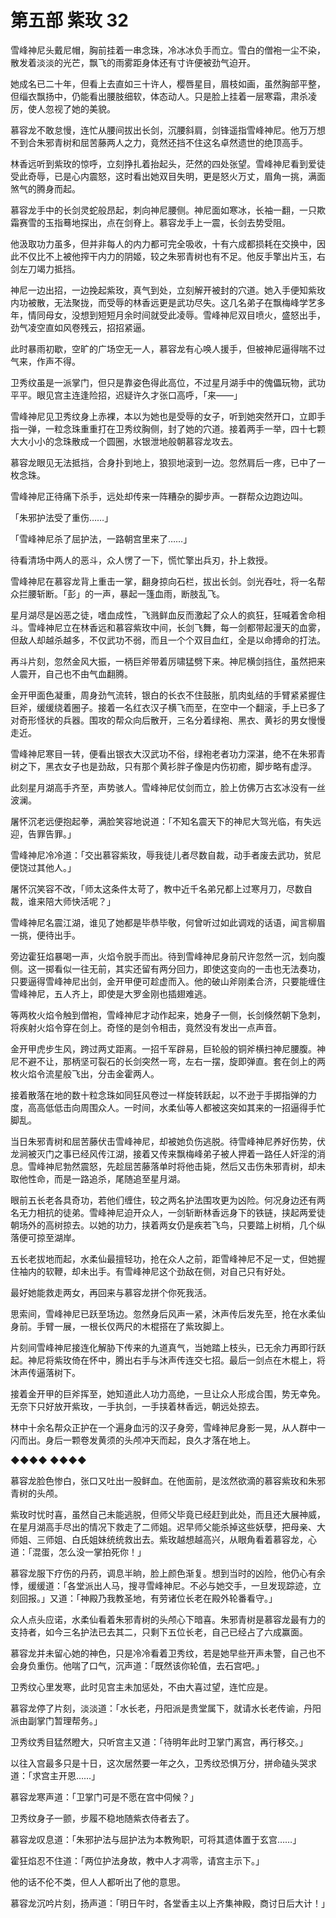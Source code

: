 # 第五部 紫玫 32

雪峰神尼头戴尼帽，胸前挂着一串念珠，冷冰冰负手而立。雪白的僧袍一尘不染，散发着淡淡的光芒，飘飞的雨雾距身体还有寸许便被劲气迫开。

她成名已二十年，但看上去直如三十许人，樱唇星目，眉枝如画，虽然胸部平整，但缁衣飘扬中，仍能看出腰肢细软，体态动人。只是脸上挂着一层寒霜，肃杀凌厉，使人忽视了她的美貌。

慕容龙不敢怠慢，连忙从腰间拔出长剑，沉腰斜肩，剑锋遥指雪峰神尼。他万万想不到合朱邪青树和屈苦藤两人之力，竟然还挡不住这名卓然遗世的绝顶高手。

林香远听到紫玫的惊呼，立刻挣扎着抬起头，茫然的四处张望。雪峰神尼看到爱徒受此奇辱，已是心内震怒，这时看出她双目失明，更是怒火万丈，眉角一挑，满面煞气的腾身而起。

慕容龙手中的长剑灵蛇般昂起，刺向神尼腰侧。神尼面如寒冰，长袖一翻，一只欺霜赛雪的玉指蓦地探出，点在剑脊上。慕容龙手上一震，长剑去势受阻。

他汲取功力虽多，但并非每人的内力都可完全吸收，十有六成都损耗在交换中，因此不仅比不上被他搾干内力的阴姬，较之朱邪青树也有不足。他反手擎出片玉，右剑左刀竭力抵挡。

神尼一边出招，一边挽起紫玫，真气到处，立刻解开被封的穴道。她入手便知紫玫内功被散，无法聚拢，而受辱的林香远更是武功尽失。这几名弟子在飘梅峰学艺多年，情同母女，没想到短短月余时间就受此凌辱。雪峰神尼双目喷火，盛怒出手，劲气凌空直如风卷残云，招招紧逼。

此时暴雨初歇，空旷的广场空无一人，慕容龙有心唤人援手，但被神尼逼得喘不过气来，作声不得。

卫秀纹虽是一派掌门，但只是靠姿色得此高位，不过星月湖手中的傀儡玩物，武功平平。眼见宫主连逢险招，迟疑许久才张口高呼，「来——」

雪峰神尼见卫秀纹身上赤裸，本以为她也是受辱的女子，听到她突然开口，立即手指一弹，一粒念珠重重打在卫秀纹胸侧，封了她的穴道。接着两手一举，四十七颗大大小小的念珠散成一个圆圈，水银泄地般朝慕容龙攻去。

慕容龙眼见无法抵挡，合身扑到地上，狼狈地滚到一边。忽然肩后一疼，已中了一枚念珠。

雪峰神尼正待痛下杀手，远处却传来一阵糟杂的脚步声。一群帮众边跑边叫。

「朱邪护法受了重伤……」

「雪峰神尼杀了屈护法，一路朝宫里来了……」

待看清场中两人的恶斗，众人愣了一下，慌忙擎出兵刃，扑上救授。

雪峰神尼在慕容龙背上重击一掌，翻身掠向石栏，拔出长剑。剑光吞吐，将一名帮众拦腰斩断。「彭」的一声，暴起一篷血雨，断肢乱飞。

星月湖尽是凶恶之徒，嗜血成性，飞溅鲜血反而激起了众人的疯狂，狂喊着舍命相斗。雪峰神尼立在林香远和慕容紫玫中间，长剑飞舞，每一剑都带起漫天的血雾，但敌人却越杀越多，不仅武功不弱，而且一个个双目血红，全是以命搏命的打法。

再斗片刻，忽然金风大振，一柄巨斧带着厉啸猛劈下来。神尼横剑挡住，虽然把来人震开，自己也不由气血翻腾。

金开甲面色凝重，周身劲气流转，银白的长衣不住鼓胀，肌肉虬结的手臂紧紧握住巨斧，缓缓绕着圈子。接着一名红衣汉子横飞而至，在空中一个翻滚，手上已多了对奇形怪状的兵器。围攻的帮众向后散开，三名分着绿袍、黑衣、黄衫的男女慢慢走近。

雪峰神尼寒目一转，便看出银衣大汉武功不俗，绿袍老者功力深湛，绝不在朱邪青树之下，黑衣女子也是劲敌，只有那个黄衫胖子像是内伤初癒，脚步略有虚浮。

此刻星月湖高手齐至，声势骇人。雪峰神尼仗剑而立，脸上仿佛万古玄冰没有一丝波澜。

屠怀沉老远便抱起拳，满脸笑容地说道：「不知名震天下的神尼大驾光临，有失远迎，告罪告罪。」

雪峰神尼冷冷道：「交出慕容紫玫，辱我徒儿者尽数自裁，动手者废去武功，贫尼便饶过其他人。」

屠怀沉笑容不改，「师太这条件太苛了，教中近千名弟兄都上过寒月刀，尽数自裁，谁来陪大师快活呢？」

雪峰神尼名震江湖，谁见了她都是毕恭毕敬，何曾听过如此调戏的话语，闻言柳眉一挑，便待出手。

旁边霍狂焰暴喝一声，火焰令脱手而出。待到雪峰神尼身前尺许忽然一沉，划向腹侧。这一掷看似一往无前，其实还留有两分回力，即使这变向的一击也无法奏功，只要逼得雪峰神尼出剑，金开甲便可趁虚而入。他的破山斧刚柔合济，只要能缠住雪峰神尼，五人齐上，即使是大罗金刚也插翅难逃。

等两枚火焰令触到僧袍，雪峰神尼才动作起来，她身子一侧，长剑倏然朝下急刺，将疾射火焰令穿在剑上。奇怪的是剑令相击，竟然没有发出一点声音。

金开甲虎步生风，跨过两丈距离。一招千军辟易，巨轮般的铜斧横扫神尼腰腹。神尼不避不让，那柄坚可裂石的长剑突然一弯，左右一摆，旋即弹直。套在剑上的两枚火焰令流星般飞出，分击金霍两人。

接着散落在地的数十粒念珠如同狂风卷过一样旋转跃起，以不逊于手掷指弹的力度，高高低低击向周围众人。一时间，水柔仙等人都被这突如其来的一招逼得手忙脚乱。

当日朱邪青树和屈苦藤伏击雪峰神尼，却被她负伤逃脱。待雪峰神尼养好伤势，伏龙涧被灭门之事已经风传江湖，接着又传来飘梅峰弟子被人押着一路任人奸淫的消息。雪峰神尼勃然震怒，先趁屈苦藤落单时将他击毙，然后又击伤朱邪青树，却未取他性命，而是一路追杀，尾随追至星月湖。

眼前五长老各具奇功，若他们缠住，较之两名护法围攻更为凶险。何况身边还有两名无力相抗的徒弟。雪峰神尼迫开众人，一剑斩断林香远身下的铁链，挟起两爱徒朝场外的高树掠去。以她的功力，挟着两女仍是疾若飞鸟，只要踏上树梢，几个纵落便可掠至湖岸。

五长老拔地而起，水柔仙最擅轻功，抢在众人之前，距雪峰神尼不足一丈，但她握住袖内的软鞭，却未出手。有雪峰神尼这个劲敌在侧，对自己只有好处。

最好她能救走两女，再回来与慕容龙拼个你死我活。

思索间，雪峰神尼已跃至场边。忽然身后风声一紧，沐声传后发先至，抢在水柔仙身前。手臂一展，一根长仅两尺的木棍搭在了紫玫脚上。

片刻间雪峰神尼接连化解胁下传来的九道真气，当她踏上枝头，已无余力再即行跃起。神尼将紫玫倚在怀中，腾出右手与沐声传连交七招。最后一剑点在木棍上，将沐声传逼落树下。

接着金开甲的巨斧挥至，她知道此人功力高绝，一旦让众人形成合围，势无幸免。无奈下只好放开紫玫，一手执剑，一手挟着林香远，朝远处掠去。

林中十余名帮众正护在一个遍身血污的汉子身旁，雪峰神尼身影一晃，从人群中一闪而出。身后一颗卷发黄须的头颅冲天而起，良久才落在地上。

◆◆◆◆ ◆◆◆◆

慕容龙脸色惨白，张口又吐出一股鲜血。在他面前，是泫然欲滴的慕容紫玫和朱邪青树的头颅。

紫玫时忧时喜，虽然自己未能逃脱，但师父毕竟已经赶到此处，而且还大展神威，在星月湖高手尽出的情况下救走了二师姐。迟早师父能杀掉这些妖孽，把母亲、大师姐、三师姐、白氏姐妹统统救出去。紫玫越想越高兴，从眼角看着慕容龙，心道：「混蛋，怎么没一掌拍死你！」

慕容龙服下疗伤的丹药，调息半晌，脸上颜色渐复。想到当时的凶险，他仍心有余悸，缓缓道：「各堂派出人马，搜寻雪峰神尼。不必与她交手，一旦发现踪迹，立刻回报。」又道：「神殿乃我教圣地，有劳诸位长老在殿外轮番看守。」

众人点头应诺，水柔仙看着朱邪青树的头颅心下暗喜。朱邪青树是慕容龙最有力的支持者，如今三名护法已去其二，只剩下五位长老，自己已经占了六成赢面。

慕容龙并未留心她的神色，只是冷冷看着卫秀纹，若是她早些开声未警，自己也不会身负重伤。他喘了口气，沉声道：「既然该你轮值，去石宫吧。」

卫秀纹心里发寒，此时见宫主未加惩处，不由大喜过望，连忙应是。

慕容龙停了片刻，淡淡道：「水长老，丹阳派是贵堂属下，就请水长老传谕，丹阳派由副掌门暂理帮务。」

卫秀纹秀目猛然瞪大，只听宫主又道：「待明年此时卫掌门离宫，再行移交。」

以往入宫最多只是十日，这次居然要一年之久，卫秀纹恐惧万分，拼命磕头哭求道：「求宫主开恩……」

慕容龙寒声道：「卫掌门可是不愿在宫中伺候？」

卫秀纹身子一颤，步履不稳地随紫衣侍者去了。

慕容龙叹息道：「朱邪护法与屈护法为本教殉职，可将其遗体置于玄宫……」

霍狂焰忍不住道：「两位护法身故，教中人才凋零，请宫主示下。」

他的话不伦不类，但人人都听出了他的意思。

慕容龙沉吟片刻，扬声道：「明日午时，各堂香主以上齐集神殿，商讨日后大计！」

